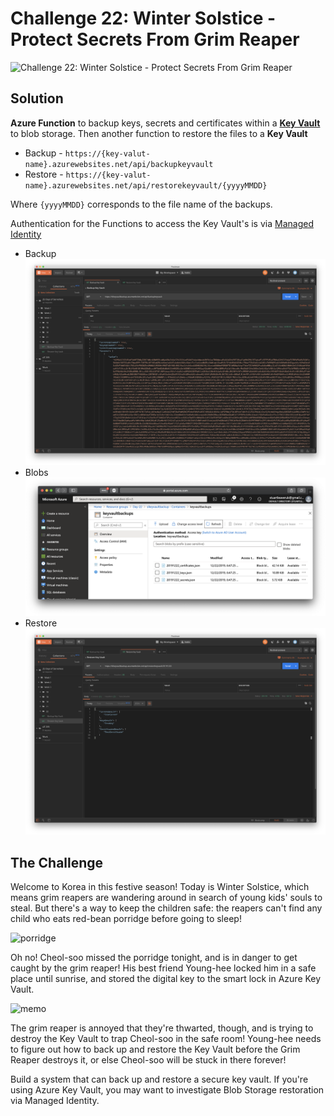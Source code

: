 # Challenge 22: Winter Solstice - Protect Secrets From Grim Reaper

![Challenge 22: Winter Solstice - Protect Secrets From Grim Reaper](https://res.cloudinary.com/jen-looper/image/upload/v1575489111/images/challenge-22_glk8t3.jpg)

## Solution

**Azure Function** to backup keys, secrets and certificates within a **[Key Vault](https://docs.microsoft.com/en-gb/azure/key-vault/key-vault-overview?WT.mc_id=25daysofserverless-github-cxa)** to blob storage. Then another function to restore the files to a **Key Vault**

* Backup - `https://{key-valut-name}.azurewebsites.net/api/backupkeyvault`
* Restore - `https://{key-valut-name}.azurewebsites.net/api/restorekeyvault/{yyyyMMDD}`

Where `{yyyyMMDD}` corresponds to the file name of the backups.

Authentication for the Functions to access the Key Vault's is via [Managed Identity](https://docs.microsoft.com/en-gb/azure/app-service/overview-managed-identity?tabs=dotnet&WT.mc_id=25daysofserverless-github-cxa)

* Backup
![Backup](screenshots/backup.png)
* Blobs
![Blobs](screenshots/blobs.png)
* Restore
![Restore](screenshots/restore.png)

## The Challenge

Welcome to Korea in this festive season! Today is Winter Solstice, which means grim reapers are wandering around in search of young kids' souls to steal. But there's a way to keep the children safe: the reapers can't find any child who eats red-bean porridge before going to sleep!

![porridge](http://res.cloudinary.com/codebeast/image/upload/v1576972936/fvc4izmijiyskzvag4sm.png)

Oh no! Cheol-soo missed the porridge tonight, and is in danger to get caught by the grim reaper! His best friend Young-hee locked him in a safe place until sunrise, and stored the digital key to the smart lock in Azure Key Vault.

![memo](http://res.cloudinary.com/codebeast/image/upload/v1576972938/g4xyrmsqmezbdt1fq0ou.png)

The grim reaper is annoyed that they're thwarted, though, and is trying to destroy the Key Vault to trap Cheol-soo in the safe room! Young-hee needs to figure out how to back up and restore the Key Vault before the Grim Reaper destroys it, or else Cheol-soo will be stuck in there forever!

Build a system that can back up and restore a secure key vault. If you're using Azure Key Vault, you may want to investigate Blob Storage restoration via Managed Identity.
